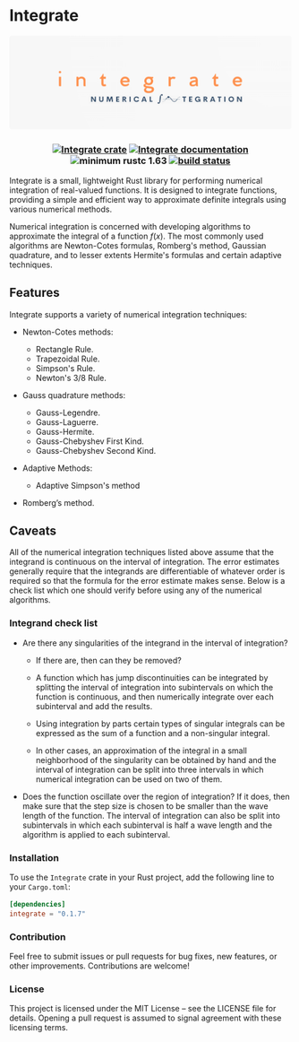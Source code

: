 # Integrate

![Integrate Logo](./docs/Integrate.png)

<h3 style="text-align:center;">

[![Integrate crate](https://img.shields.io/crates/v/integrate.svg)](https://crates.io/crates/integrate)
[![Integrate documentation](https://img.shields.io/docsrs/integrate/latest)](https://docs.rs/integrate)
![minimum rustc 1.63](https://img.shields.io/badge/rustc-1.63+-red.svg)
[![build status](https://github.com/mtantaoui/Integrate/actions/workflows/main.yml/badge.svg)](https://github.com/mtantaoui/Integrate/actions)

</h3>

Integrate is a small, lightweight Rust library for performing numerical integration of real-valued functions. It is designed to integrate functions, providing a simple and efficient way to approximate definite integrals using various numerical methods.

Numerical integration is concerned with developing algorithms to
approximate the integral of a function $f(x)$. The most commonly used algorithms
are Newton-Cotes formulas, Romberg's method, Gaussian quadrature, and to
lesser extents Hermite's formulas and certain adaptive techniques.

## Features

Integrate supports a variety of numerical integration techniques:

- Newton-Cotes methods:

  - Rectangle Rule.
  - Trapezoidal Rule.
  - Simpson's Rule.
  - Newton's 3/8 Rule.

- Gauss quadrature methods:

  - Gauss-Legendre.
  - Gauss-Laguerre.
  - Gauss-Hermite.
  - Gauss-Chebyshev First Kind.
  - Gauss-Chebyshev Second Kind.

- Adaptive Methods:

  - Adaptive Simpson's method

- Romberg’s method.

## Caveats

All of the numerical integration techniques listed above assume that
the integrand is continuous on the interval of integration. The error
estimates generally require that the integrands are differentiable of
whatever order is required so that the formula for the error estimate
makes sense. Below is a check list which one should verify before using
any of the numerical algorithms.

### Integrand check list

- Are there any singularities of the integrand in the interval of integration?

  - If there are, then can they be removed?

  - A function which has jump discontinuities can be integrated by splitting
    the interval of integration into subintervals on which the function is continuous,
    and then numerically integrate over each subinterval and add the results.

  - Using integration by parts certain types of singular integrals can be
    expressed as the sum of a function and a non-singular integral.

  - In other cases, an approximation of the integral in a small neighborhood of
    the singularity can be obtained by hand and the interval of integration can be
    split into three intervals in which numerical integration can be used on
    two of them.

- Does the function oscillate over the region of integration? If it does,
  then make sure that the step size is chosen to be smaller than the wave length
  of the function. The interval of integration can also be split into subintervals
  in which each subinterval is half a wave length and the algorithm is applied
  to each subinterval.

### Installation

To use the `Integrate` crate in your Rust project, add the following line to your `Cargo.toml`:

```toml
[dependencies]
integrate = "0.1.7"
```

### Contribution

Feel free to submit issues or pull requests for bug fixes, new features, or other improvements. Contributions are welcome!

### License

This project is licensed under the MIT License – see the LICENSE file for details. Opening a pull request is assumed to signal agreement with these licensing terms.
